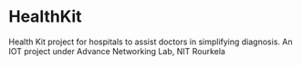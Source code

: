 # HealthKit
Health Kit project for hospitals to assist doctors in simplifying diagnosis. An IOT project under Advance Networking Lab, NIT Rourkela 

